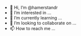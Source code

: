- 👋 Hi, I’m @hamerstandr
- 👀 I’m interested in ...
- 🌱 I’m currently learning ...
- 💞️ I’m looking to collaborate on ...
- 📫 How to reach me ...

<!---
hamerstandr/hamerstandr is a ✨ special ✨ repository because its `README.md` (this file) appears on your GitHub profile.
You can click the Preview link to take a look at your changes.
--->
